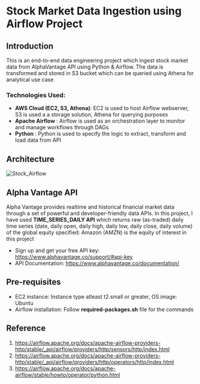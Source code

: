 # Stock Market Data Ingestion using Airflow Project
## Introduction
This is an end-to-end data engineering project which ingest stock market data from AlphaVantage API using Python & Airflow. The data is transformed and stored in S3 bucket which can be queried using Athena for analytical use case

### Technologies Used:
* **AWS Cloud (EC2, S3, Athena)**: EC2 is used to host Airflow webserver, S3 is used a a storage solution, Athena for querying purposes
* **Apache Airflow** : Airflow is used as an orchestration layer to monitor and manage workflows through DAGs
* **Python** : Python is used to specify the logic to extract, transform and load data from API 

## Architecture
![Stock_Airflow](https://github.com/keerthanakumar1510/stock-data-airflow-data-engineering/assets/70489416/538f7835-aeb2-4986-98c6-1d3bb358b7d4)

## Alpha Vantage API
Alpha Vantage provides realtime and historical financial market data through a set of powerful and developer-friendly data APIs. In this project, I have used **TIME_SERIES_DAILY API** which returns raw (as-traded) daily time series (date, daily open, daily high, daily low, daily close, daily volume) of the global equity specified: Amazon (AMZN) is the equity of interest in this project

* Sign up and get your free API key: https://www.alphavantage.co/support/#api-key
* API Documentation: https://www.alphavantage.co/documentation/

## Pre-requisites
* EC2 instance: Instance type atleast t2.small or greater, OS image: Ubuntu
* Airflow installation: Follow **required-packages.sh** file for the commands

## Reference
1. https://airflow.apache.org/docs/apache-airflow-providers-http/stable/_api/airflow/providers/http/sensors/http/index.html
2. https://airflow.apache.org/docs/apache-airflow-providers-http/stable/_api/airflow/providers/http/operators/http/index.html
3. https://airflow.apache.org/docs/apache-airflow/stable/howto/operator/python.html



